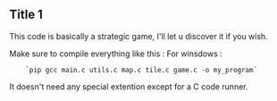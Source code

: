 ## Title 1
This code is basically a strategic game, I'll let u discover it if you wish.

Make sure to compile everything like this :
For winsdows : 

        `pip gcc main.c utils.c map.c tile.c game.c -o my_program`

It doesn't need any special extention except for a C code runner.
